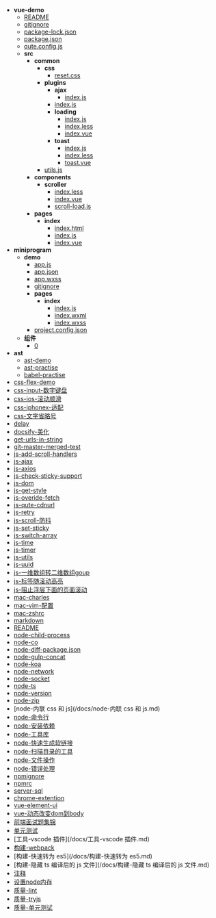 +  **vue-demo**
   +  [README](/docs/vue-demo/README.md)
   +  [gitignore](/docs/vue-demo/gitignore.md)
   +  [package-lock.json](/docs/vue-demo/package-lock.json.md)
   +  [package.json](/docs/vue-demo/package.json.md)
   +  [qute.config.js](/docs/vue-demo/qute.config.js.md)
   +  **src**
      +  **common**
         +  **css**
            +  [reset.css](/docs/vue-demo/src/common/css/reset.css.md)
         +  **plugins**
            +  **ajax**
               +  [index.js](/docs/vue-demo/src/common/plugins/ajax/index.js.md)
            +  [index.js](/docs/vue-demo/src/common/plugins/index.js.md)
            +  **loading**
               +  [index.js](/docs/vue-demo/src/common/plugins/loading/index.js.md)
               +  [index.less](/docs/vue-demo/src/common/plugins/loading/index.less.md)
               +  [index.vue](/docs/vue-demo/src/common/plugins/loading/index.vue.md)
            +  **toast**
               +  [index.js](/docs/vue-demo/src/common/plugins/toast/index.js.md)
               +  [index.less](/docs/vue-demo/src/common/plugins/toast/index.less.md)
               +  [toast.vue](/docs/vue-demo/src/common/plugins/toast/toast.vue.md)
         +  [utils.js](/docs/vue-demo/src/common/utils.js.md)
      +  **components**
         +  **scroller**
            +  [index.less](/docs/vue-demo/src/components/scroller/index.less.md)
            +  [index.vue](/docs/vue-demo/src/components/scroller/index.vue.md)
            +  [scroll-load.js](/docs/vue-demo/src/components/scroller/scroll-load.js.md)
      +  **pages**
         +  **index**
            +  [index.html](/docs/vue-demo/src/pages/index/index.html.md)
            +  [index.js](/docs/vue-demo/src/pages/index/index.js.md)
            +  [index.vue](/docs/vue-demo/src/pages/index/index.vue.md)
+  **miniprogram**
   +  **demo**
      +  [app.js](/docs/miniprogram/demo/app.js.md)
      +  [app.json](/docs/miniprogram/demo/app.json.md)
      +  [app.wxss](/docs/miniprogram/demo/app.wxss.md)
      +  [gitignore](/docs/miniprogram/demo/gitignore.md)
      +  **pages**
         +  **index**
            +  [index.js](/docs/miniprogram/demo/pages/index/index.js.md)
            +  [index.wxml](/docs/miniprogram/demo/pages/index/index.wxml.md)
            +  [index.wxss](/docs/miniprogram/demo/pages/index/index.wxss.md)
      +  [project.config.json](/docs/miniprogram/demo/project.config.json.md)
   +  **组件**
      +  [0](/docs/miniprogram/组件/0.md)
+  **ast**
   +  [ast-demo](/docs/ast/ast-demo.md)
   +  [ast-practise](/docs/ast/ast-practise.md)
   +  [babel-practise](/docs/ast/babel-practise.md)
+  [css-flex-demo](/docs/css-flex-demo.md)
+  [css-input-数字键盘](/docs/css-input-数字键盘.md)
+  [css-ios-滚动顺滑](/docs/css-ios-滚动顺滑.md)
+  [css-iphonex-适配](/docs/css-iphonex-适配.md)
+  [css-文字省略号](/docs/css-文字省略号.md)
+  [delay](/docs/delay.md)
+  [docsify-美化](/docs/docsify-美化.md)
+  [get-urls-in-string](/docs/get-urls-in-string.md)
+  [git-master-merged-test](/docs/git-master-merged-test.md)
+  [js-add-scroll-handlers](/docs/js-add-scroll-handlers.md)
+  [js-ajax](/docs/js-ajax.md)
+  [js-axios](/docs/js-axios.md)
+  [js-check-sticky-support](/docs/js-check-sticky-support.md)
+  [js-dom](/docs/js-dom.md)
+  [js-get-style](/docs/js-get-style.md)
+  [js-overide-fetch](/docs/js-overide-fetch.md)
+  [js-qute-cdnurl](/docs/js-qute-cdnurl.md)
+  [js-retry](/docs/js-retry.md)
+  [js-scroll-防抖](/docs/js-scroll-防抖.md)
+  [js-set-sticky](/docs/js-set-sticky.md)
+  [js-switch-array](/docs/js-switch-array.md)
+  [js-time](/docs/js-time.md)
+  [js-timer](/docs/js-timer.md)
+  [js-utils](/docs/js-utils.md)
+  [js-uuid](/docs/js-uuid.md)
+  [js-一维数组转二维数组goup](/docs/js-一维数组转二维数组goup.md)
+  [js-标签随滚动高亮](/docs/js-标签随滚动高亮.md)
+  [js-阻止浮层下面的页面滚动](/docs/js-阻止浮层下面的页面滚动.md)
+  [mac-charles](/docs/mac-charles.md)
+  [mac-vim-配置](/docs/mac-vim-配置.md)
+  [mac-zshrc](/docs/mac-zshrc.md)
+  [markdown](/docs/markdown.md)
+  [README](/docs/README.md)
+  [node-child-process](/docs/node-child-process.md)
+  [node-co](/docs/node-co.md)
+  [node-diff-package.json](/docs/node-diff-package.json.md)
+  [node-gulp-concat](/docs/node-gulp-concat.md)
+  [node-koa](/docs/node-koa.md)
+  [node-network](/docs/node-network.md)
+  [node-socket](/docs/node-socket.md)
+  [node-ts](/docs/node-ts.md)
+  [node-version](/docs/node-version.md)
+  [node-zip](/docs/node-zip.md)
+  [node-内联 css 和 js](/docs/node-内联 css 和 js.md)
+  [node-命令行](/docs/node-命令行.md)
+  [node-安装依赖](/docs/node-安装依赖.md)
+  [node-工具库](/docs/node-工具库.md)
+  [node-快速生成软链接](/docs/node-快速生成软链接.md)
+  [node-扫描目录的工具](/docs/node-扫描目录的工具.md)
+  [node-文件操作](/docs/node-文件操作.md)
+  [node-错误处理](/docs/node-错误处理.md)
+  [npmignore](/docs/npmignore.md)
+  [npmrc](/docs/npmrc.md)
+  [server-sql](/docs/server-sql.md)
+  [chrome-extention](/docs/chrome-extention.md)
+  [vue-element-ui](/docs/vue-element-ui.md)
+  [vue-动态改变dom到body](/docs/vue-动态改变dom到body.md)
+  [前端面试题集锦](/docs/前端面试题集锦.md)
+  [单元测试](/docs/单元测试.md)
+  [工具-vscode 插件](/docs/工具-vscode 插件.md)
+  [构建-webpack](/docs/构建-webpack.md)
+  [构建-快速转为 es5](/docs/构建-快速转为 es5.md)
+  [构建-隐藏 ts 编译后的 js 文件](/docs/构建-隐藏 ts 编译后的 js 文件.md)
+  [注释](/docs/注释.md)
+  [设置node内存](/docs/设置node内存.md)
+  [质量-lint](/docs/质量-lint.md)
+  [质量-tryjs](/docs/质量-tryjs.md)
+  [质量-单元测试](/docs/质量-单元测试.md)